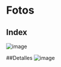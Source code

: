# Fotos
## Index

![image](https://github.com/emiliobs/Fotos/assets/3122465/29cfd0fb-5ecb-4a6d-b2c2-691d2fda0074)

##Detalles
![image](https://github.com/emiliobs/Fotos/assets/3122465/9accf56e-a358-48c8-9e82-fce169a77071)
